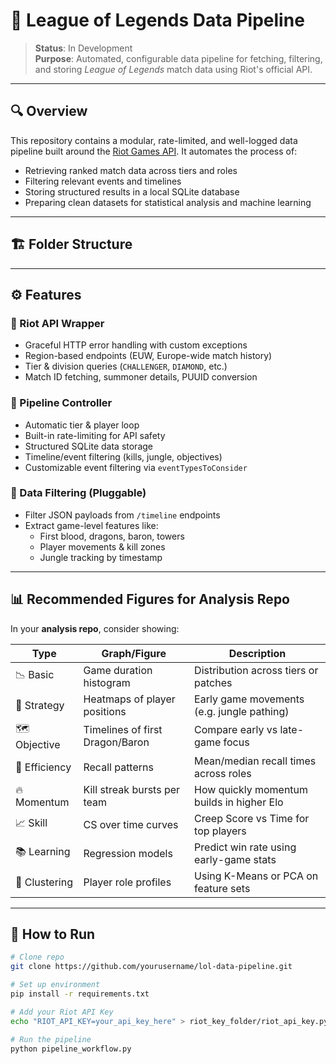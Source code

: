 # 🧩 League of Legends Data Pipeline

> **Status**: In Development  
> **Purpose**: Automated, configurable data pipeline for fetching, filtering, and storing *League of Legends* match data using Riot's official API.

---

## 🔍 Overview

This repository contains a modular, rate-limited, and well-logged data pipeline built around the [Riot Games API](https://developer.riotgames.com/). It automates the process of:

- Retrieving ranked match data across tiers and roles
- Filtering relevant events and timelines
- Storing structured results in a local SQLite database
- Preparing clean datasets for statistical analysis and machine learning

---

## 🏗️ Folder Structure



---

## ⚙️ Features

### 🔗 Riot API Wrapper
- Graceful HTTP error handling with custom exceptions
- Region-based endpoints (EUW, Europe-wide match history)
- Tier & division queries (`CHALLENGER`, `DIAMOND`, etc.)
- Match ID fetching, summoner details, PUUID conversion

### 🚀 Pipeline Controller
- Automatic tier & player loop
- Built-in rate-limiting for API safety
- Structured SQLite data storage
- Timeline/event filtering (kills, jungle, objectives)
- Customizable event filtering via `eventTypesToConsider`

### 🧼 Data Filtering (Pluggable)
- Filter JSON payloads from `/timeline` endpoints
- Extract game-level features like:
  - First blood, dragons, baron, towers
  - Player movements & kill zones
  - Jungle tracking by timestamp

---

## 📊 Recommended Figures for Analysis Repo

In your **analysis repo**, consider showing:

| Type | Graph/Figure | Description |
|------|--------------|-------------|
| 📉 Basic | Game duration histogram | Distribution across tiers or patches |
| 🧠 Strategy | Heatmaps of player positions | Early game movements (e.g. jungle pathing) |
| 🗺️ Objective | Timelines of first Dragon/Baron | Compare early vs late-game focus |
| 🔄 Efficiency | Recall patterns | Mean/median recall times across roles |
| 🔥 Momentum | Kill streak bursts per team | How quickly momentum builds in higher Elo |
| 📈 Skill | CS over time curves | Creep Score vs Time for top players |
| 📚 Learning | Regression models | Predict win rate using early-game stats |
| 🎯 Clustering | Player role profiles | Using K-Means or PCA on feature sets |

---

## 🧪 How to Run

```bash
# Clone repo
git clone https://github.com/yourusername/lol-data-pipeline.git

# Set up environment
pip install -r requirements.txt

# Add your Riot API Key
echo "RIOT_API_KEY=your_api_key_here" > riot_key_folder/riot_api_key.py

# Run the pipeline
python pipeline_workflow.py
